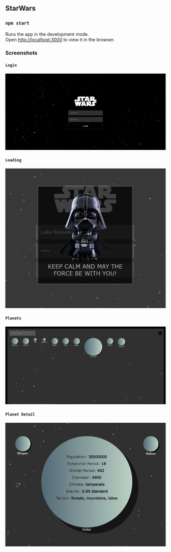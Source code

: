 ## StarWars

### `npm start`

Runs the app in the development mode.<br />
Open [http://localhost:3000](http://localhost:3000) to view it in the browser.

### Screenshots
#### `Login`
![web view](https://github.com/jaspreetsingh2701/star-wars/blob/master/sw1-login.JPG)

#### `Loading`
![web view](https://github.com/jaspreetsingh2701/star-wars/blob/master/sw2-loading.JPG)

#### `Planets`
![web view](https://github.com/jaspreetsingh2701/star-wars/blob/master/sw3-planets.JPG)

#### `Planet Detail`
![web view](https://github.com/jaspreetsingh2701/star-wars/blob/master/sw4-planet-details.JPG)
